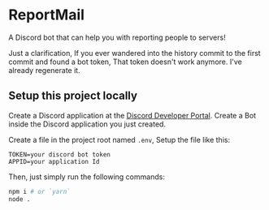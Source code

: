 # ReportMail
A Discord bot that can help you with reporting people to servers!

Just a clarification, If you ever wandered into the history commit to the first commit and found a bot token, That token doesn't work anymore. I've already regenerate it.

## Setup this project locally
Create a Discord application at the [Discord Developer Portal](https://discord.com/developers).
Create a Bot inside the Discord application you just created.

Create a file in the project root named `.env`,
Setup the file like this:

```
TOKEN=your discord bot token
APPID=your application Id
```

Then, just simply run the following commands:

```bash
npm i # or `yarn`
node .
```

